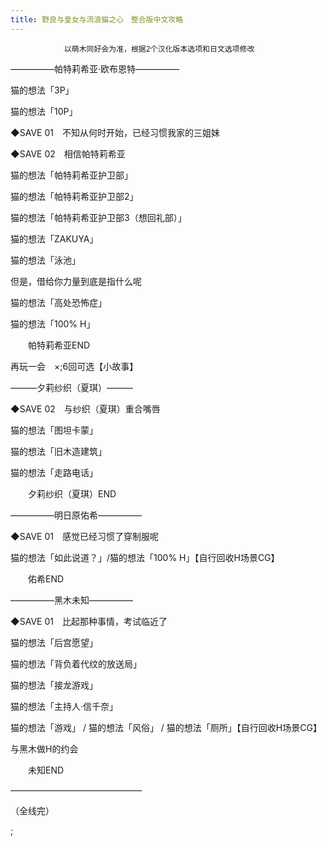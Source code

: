 ```yaml
---
title: 野良与皇女与流浪猫之心　整合版中文攻略
---
```


                以萌木同好会为准，根据2个汉化版本选项和日文选项修改



&mdash;&mdash;&mdash;&mdash;&mdash;帕特莉希亚&middot;欧布恩特&mdash;&mdash;&mdash;&mdash;&mdash;



猫的想法「3P」

猫的想法「10P」



◆SAVE 01　不知从何时开始，已经习惯我家的三姐妹



◆SAVE 02　相信帕特莉希亚



猫的想法「帕特莉希亚护卫部」

猫的想法「帕特莉希亚护卫部2」

猫的想法「帕特莉希亚护卫部3（想回礼部）」

猫的想法「ZAKUYA」

猫的想法「泳池」



但是，借给你力量到底是指什么呢

猫的想法「高处恐怖症」

猫的想法「100% H」





　　帕特莉希亚END



再玩一会　×;6回可选【小故事】



&mdash;&mdash;&mdash;夕莉纱织（夏琪）&mdash;&mdash;&mdash;



◆SAVE 02　与纱织（夏琪）重合嘴唇



猫的想法「图坦卡蒙」

猫的想法「旧木造建筑」

猫的想法「走路电话」





　　夕莉纱织（夏琪）END



&mdash;&mdash;&mdash;&mdash;&mdash;明日原佑希&mdash;&mdash;&mdash;&mdash;&mdash;



◆SAVE 01　感觉已经习惯了穿制服呢



猫的想法「如此说道？」/猫的想法「100% H」【自行回收H场景CG】





　　佑希END



&mdash;&mdash;&mdash;&mdash;&mdash;黑木未知&mdash;&mdash;&mdash;&mdash;&mdash;



◆SAVE 01　比起那种事情，考试临近了



猫的想法「后宫愿望」

猫的想法「背负着代纹的放送局」

猫的想法「接龙游戏」

猫的想法「主持人&middot;信千奈」



猫的想法「游戏」 / 猫的想法「风俗」 / 猫的想法「厕所」【自行回收H场景CG】



与黑木做H的约会





　　未知END



&mdash;&mdash;&mdash;&mdash;&mdash;&mdash;&mdash;&mdash;&mdash;&mdash;&mdash;&mdash;&mdash;&mdash;&mdash;

（全线完）

 ;


              

